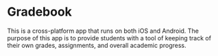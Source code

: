 # Gradebook
This is a cross-platform app that runs on both iOS and Android. The purpose of this app is to provide students with a tool of keeping track of their own grades, assignments, and overall academic progress.
